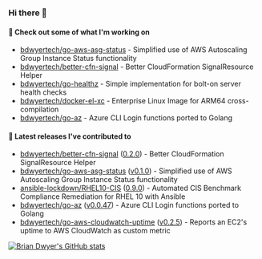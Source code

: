 ### Hi there 👋



#### 🔭 Check out some of what I'm working on

- [bdwyertech/go-aws-asg-status](https://github.com/bdwyertech/go-aws-asg-status) - Simplified use of AWS Autoscaling Group Instance Status functionality
- [bdwyertech/better-cfn-signal](https://github.com/bdwyertech/better-cfn-signal) - Better CloudFormation SignalResource Helper
- [bdwyertech/go-healthz](https://github.com/bdwyertech/go-healthz) - Simple implementation for bolt-on server health checks
- [bdwyertech/docker-el-xc](https://github.com/bdwyertech/docker-el-xc) - Enterprise Linux Image for ARM64 cross-compilation
- [bdwyertech/go-az](https://github.com/bdwyertech/go-az) - Azure CLI Login functions ported to Golang

####  🔭  Latest releases I've contributed to

- [bdwyertech/better-cfn-signal](https://github.com/bdwyertech/better-cfn-signal) ([0.2.0](https://github.com/bdwyertech/better-cfn-signal/releases/tag/0.2.0)) - Better CloudFormation SignalResource Helper
- [bdwyertech/go-aws-asg-status](https://github.com/bdwyertech/go-aws-asg-status) ([v0.1.0](https://github.com/bdwyertech/go-aws-asg-status/releases/tag/v0.1.0)) - Simplified use of AWS Autoscaling Group Instance Status functionality
- [ansible-lockdown/RHEL10-CIS](https://github.com/ansible-lockdown/RHEL10-CIS) ([0.9.0](https://github.com/ansible-lockdown/RHEL10-CIS/releases/tag/0.9.0)) - Automated CIS Benchmark Compliance Remediation for RHEL 10 with Ansible
- [bdwyertech/go-az](https://github.com/bdwyertech/go-az) ([v0.0.47](https://github.com/bdwyertech/go-az/releases/tag/v0.0.47)) - Azure CLI Login functions ported to Golang
- [bdwyertech/go-aws-cloudwatch-uptime](https://github.com/bdwyertech/go-aws-cloudwatch-uptime) ([v0.2.5](https://github.com/bdwyertech/go-aws-cloudwatch-uptime/releases/tag/v0.2.5)) - Reports an EC2&#39;s uptime to AWS CloudWatch as custom metric

[![Brian Dwyer's GitHub stats](https://github-readme-stats.vercel.app/api?username=bdwyertech&show_icons=true&theme=gruvbox)](https://bdwyertech.net)